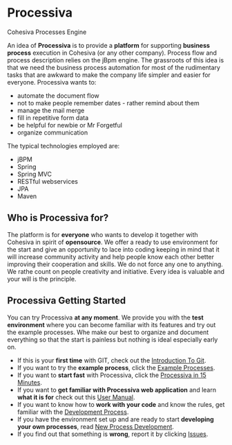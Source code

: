Processiva
==========

Cohesiva Processes Engine

An idea of **Processiva** is to provide a **platform** for supporting **business process** execution in Cohesiva (or any other company). Process flow and process description relies on the jBpm engine. The grassroots of this idea is that we need the business process automation for most of the rudimentary tasks that are awkward to make the company life simpler and easier for everyone. Processiva wants to:
- automate the document flow
- not to make people remember dates - rather remind about them
- manage the mail merge
- fill in repetitive form data
- be helpful for newbie or Mr Forgetful
- organize communication

The typical technologies employed are:
- jBPM
- Spring
- Spring MVC
- RESTful webservices
- JPA
- Maven



## Who is Processiva for?
The platform is for **everyone** who wants to develop it together with Cohesiva in spirit of **opensource**.
We offer a ready to use environment for the start and give an opportunity to lace into coding keeping in mind that it will increase community activity and help people know each other better improving their cooperation and skills.
We do not force any one to anything. We rathe count on people creativity and initiative. Every idea is valuable and your will is the principle.

## Processiva Getting Started
You can try Processiva **at any moment**. We provide you with the **test environment** where you can become familiar with its features and try out the example processes.
Whe make our best to organize and document everything so that the start is painless but nothing is ideal especially early on.

- If this is your **first time** with GIT, check out the [Introduction To Git](http://learn.github.com/p/intro.html).
- If you want to try the **example process**, click the [Example Processes](http://processiva.example).
- If you want to **start fast** with Processiva, click the [Processiva in 15 Minutes](https://github.com/Cohesiva/Processiva/wiki/Processiva-in-15-Minutes).
- If you want to **get familiar with Processiva web application** and learn **what it is for** check out this [User Manual](http://wwww.google.com).
- If you want to know how to **work with your code** and know the rules, get familiar with the [Development Process](https://github.com/Cohesiva/Processiva/wiki/Development-Process).
- If you have the environment set up and are ready to start **developing your own processes**, read [New Process Development](https://github.com/Cohesiva/Processiva/wiki/New-Process-Development).
- If you find out that something is **wrong**, report it by clicking [Issues](https://github.com/Cohesiva/Processiva/issues).